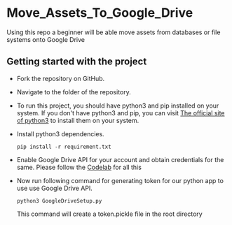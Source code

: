 # Move_Assets_To_Google_Drive
Using this repo a beginner will be able move assets from databases or file systems onto Google Drive 

## Getting started with the project

* Fork the repository on GitHub.

* Navigate to the folder of the repository.

* To run this project, you should have python3 and pip installed on your system.
If you don't have python3 and pip, you can visit [The official site of python3](https://www.python.org/download/releases/3.0/)
to install them on your system.

* Install python3 dependencies.  
  ```
  pip install -r requirement.txt
  ```

* Enable Google Drive API for your account and obtain credentials for the same. Please follow the [Codelab](https://codelabs.developers.google.com/codelabs/gsuite-apis-intro/#9) for all this

* Now run following command for generating token for our python app to use use Google Drive API.
    ```
    python3 GoogleDriveSetup.py
    ```
    This command will create a token.pickle file in the root directory